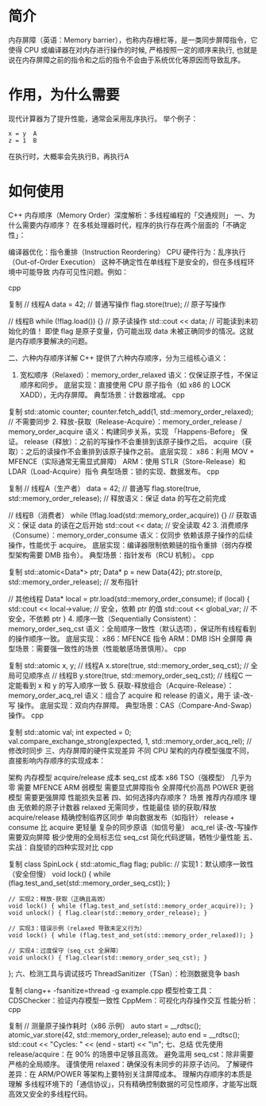 # 简介
内存屏障（英语：Memory barrier），也称内存栅栏等，是一类同步屏障指令，它使得 CPU 或编译器在对内存进行操作的时候, 严格按照一定的顺序来执行,
也就是说在内存屏障之前的指令和之后的指令不会由于系统优化等原因而导致乱序。

# 作用，为什么需要
现代计算器为了提升性能，通常会采用乱序执行。
举个例子：
```
x = y  A
z = 1  B
```
在执行时，大概率会先执行B，再执行A

# 如何使用

C++ 内存顺序（Memory Order）深度解析：多线程编程的「交通规则」
一、为什么需要内存顺序？
在多核处理器时代，程序的执行存在两个层面的「不确定性」：

编译器优化：指令重排（Instruction Reordering）
CPU 硬件行为：乱序执行（Out-of-Order Execution）
这种不确定性在单线程下是安全的，但在多线程环境中可能导致 内存可见性问题。例如：

cpp

复制
// 线程A
data = 42;          // 普通写操作
flag.store(true);   // 原子写操作

// 线程B
while (!flag.load()) {} // 原子读操作
std::cout << data;      // 可能读到未初始化的值！
即使 flag 是原子变量，仍可能出现 data 未被正确同步的情况。这就是内存顺序要解决的问题。

二、六种内存顺序详解
C++ 提供了六种内存顺序，分为三组核心语义：

1. 宽松顺序（Relaxed）：memory_order_relaxed
语义：仅保证原子性，不保证顺序和同步。
底层实现：直接使用 CPU 原子指令（如 x86 的 LOCK XADD），无内存屏障。
典型场景：计数器增减。
cpp

复制
std::atomic<int> counter;
counter.fetch_add(1, std::memory_order_relaxed); // 不需要同步
2. 释放-获取（Release-Acquire）：memory_order_release / memory_order_acquire
语义：构建同步关系，实现 「Happens-Before」 保证。
release（释放）：之前的写操作不会重排到该原子操作之后。
acquire（获取）：之后的读操作不会重排到该原子操作之前。
底层实现：
x86：利用 MOV + MFENCE（实际通常无需显式屏障）
ARM：使用 STLR（Store-Release）和 LDAR（Load-Acquire）指令
典型场景：锁的实现、数据发布。
cpp

复制
// 线程A（生产者）
data = 42; // 普通写
flag.store(true, std::memory_order_release); // 释放语义：保证 data 的写在之前完成

// 线程B（消费者）
while (!flag.load(std::memory_order_acquire)) {} // 获取语义：保证 data 的读在之后开始
std::cout << data; // 安全读取 42
3. 消费顺序（Consume）：memory_order_consume
语义：仅同步 依赖该原子操作的后续操作，性能优于 acquire。
底层实现：编译器限制依赖链的指令重排（弱内存模型架构需要 DMB 指令）。
典型场景：指针发布（RCU 机制）。
cpp

复制
std::atomic<Data*> ptr;
Data* p = new Data{42};
ptr.store(p, std::memory_order_release); // 发布指针

// 其他线程
Data* local = ptr.load(std::memory_order_consume);
if (local) {
    std::cout << local->value; // 安全，依赖 ptr 的值
    std::cout << global_var;   // 不安全，不依赖 ptr
}
4. 顺序一致（Sequentially Consistent）：memory_order_seq_cst
语义：全局顺序一致性（默认选项），保证所有线程看到的操作顺序一致。
底层实现：
x86：MFENCE 指令
ARM：DMB ISH 全屏障
典型场景：需要强一致性的场景（性能敏感场景慎用）。
cpp

复制
std::atomic<bool> x, y;
// 线程A
x.store(true, std::memory_order_seq_cst); // 全局可见顺序点
// 线程B
y.store(true, std::memory_order_seq_cst);
// 线程C 一定能看到 x 和 y 的写入顺序一致
5. 获取-释放组合（Acquire-Release）：memory_order_acq_rel
语义：组合了 acquire 和 release 的语义，用于 读-改-写 操作。
底层实现：双向内存屏障。
典型场景：CAS（Compare-And-Swap）操作。
cpp

复制
std::atomic<int> val;
int expected = 0;
val.compare_exchange_strong(expected, 1, std::memory_order_acq_rel); // 修改时同步
三、内存屏障的硬件实现差异
不同 CPU 架构的内存模型强度不同，直接影响内存顺序的实现成本：

架构	内存模型	acquire/release 成本	seq_cst 成本
x86	TSO（强模型）	几乎为零	需要 MFENCE
ARM	弱模型	需要显式屏障指令	全屏障代价高昂
POWER	更弱模型	需要更强屏障	性能损失显著
四、如何选择内存顺序？
场景	推荐内存顺序	理由
无依赖的原子计数器	relaxed	无需同步，性能最佳
锁的获取/释放	acquire/release	精确控制临界区同步
单向数据发布（如指针）	release + consume	比 acquire 更轻量
复杂的同步原语（如信号量）	acq_rel	读-改-写操作需要双向屏障
极少使用的全局标志位	seq_cst	简化代码逻辑，牺牲少量性能
五、实战：自旋锁的四种实现对比
cpp

复制
class SpinLock {
    std::atomic_flag flag;
public:
    // 实现1：默认顺序一致性（安全但慢）
    void lock() { while (flag.test_and_set(std::memory_order_seq_cst)); }

    // 实现2：释放-获取（正确且高效）
    void lock() { while (flag.test_and_set(std::memory_order_acquire)); }
    void unlock() { flag.clear(std::memory_order_release); }

    // 实现3：错误示例（relaxed 导致未定义行为）
    void lock() { while (flag.test_and_set(std::memory_order_relaxed)); }

    // 实现4：过度保守（seq_cst 全屏障）
    void unlock() { flag.clear(std::memory_order_seq_cst); }
};
六、检测工具与调试技巧
ThreadSanitizer（TSan）：检测数据竞争
bash

复制
clang++ -fsanitize=thread -g example.cpp
模型检查工具：
CDSChecker：验证内存模型一致性
CppMem：可视化内存操作交互
性能分析：
cpp

复制
// 测量原子操作耗时（x86 示例）
auto start = __rdtsc();
atomic_var.store(42, std::memory_order_release);
auto end = __rdtsc();
std::cout << "Cycles: " << (end - start) << "\n";
七、总结
优先使用 release/acquire：在 90% 的场景中足够且高效。
避免滥用 seq_cst：除非需要严格的全局顺序。
谨慎使用 relaxed：确保没有未同步的非原子访问。
了解硬件差异：在 ARM/POWER 等架构上要特别关注屏障成本。
理解内存顺序的本质是理解 多线程环境下的「通信协议」，只有精确控制数据的可见性顺序，才能写出既高效又安全的多线程代码。
